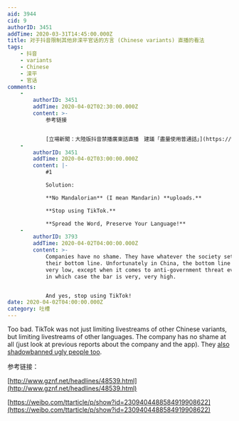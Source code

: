 ```yaml
---
aid: 3944
cid: 9
authorID: 3451
addTime: 2020-03-31T14:45:00.000Z
title: 对于抖音限制其他非滦平官话的方言 (Chinese variants) 直播的看法
tags:
    - 抖音
    - variants
    - Chinese
    - 滦平
    - 官话
comments:
    -
        authorID: 3451
        addTime: 2020-04-02T02:30:00.000Z
        content: >-
            参考链接


            [立場新聞：大陸版抖音禁播廣東話直播　建議「盡量使用普通話」](https://www.thestandnews.com/politics/%E5%A4%A7%E9%99%B8%E7%89%88%E6%8A%96%E9%9F%B3%E7%A6%81%E6%92%AD%E5%BB%A3%E6%9D%B1%E8%A9%B1%E7%9B%B4%E6%92%AD-%E5%BB%BA%E8%AD%B0-%E7%9B%A1%E9%87%8F%E4%BD%BF%E7%94%A8%E6%99%AE%E9%80%9A%E8%A9%B1/)
    -
        authorID: 3451
        addTime: 2020-04-02T03:00:00.000Z
        content: |-
            #1

            Solution:

            **No Mandalorian** (I mean Mandarin) **uploads.**

            **Stop using TikTok.**

            **Spread the Word, Preserve Your Language!**
    -
        authorID: 3793
        addTime: 2020-04-02T04:00:00.000Z
        content: >-
            Companies have no shame. They have whatever the society sets as
            their bottom line. Unfortunately in China, the bottom line is very,
            very low, except when it comes to anti-government threat evaluation,
            in which case the bar is very, very high.


            And yes, stop using TikTok!
date: 2020-04-02T04:00:00.000Z
category: 吐槽
---
```


Too bad. TikTok was not just limiting livestreams of other Chinese variants, but limiting livestreams of other languages. The company has no shame at all (just look at previous reports about the company and the app). They [also shadowbanned ugly people too](https://theintercept.com/2020/03/16/tiktok-app-moderators-users-discrimination/).

参考链接：

[http://www.gznf.net/headlines/48539.html](http://www.gznf.net/headlines/48539.html)

[https://weibo.com/ttarticle/p/show?id=2309404488584919908622](https://weibo.com/ttarticle/p/show?id=2309404488584919908622)

